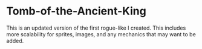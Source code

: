 # Tomb-of-the-Ancient-King

This is an updated version of the first rogue-like I created. This includes more scalability for sprites, images, and any mechanics that may want to be added. 
